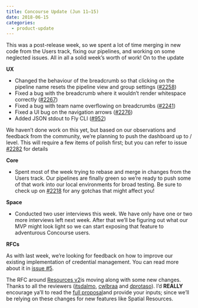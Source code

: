 ```yaml
---
title: Concourse Update (Jun 11–15)
date: 2018-06-15
categories:
  - product-update
---
```


This was a post-release week, so we spent a lot of time merging in new code from the Users track, fixing our pipelines,
and working on some neglected issues. All in all a solid week’s worth of work! On to the update

<!-- more -->

**UX**

- Changed the behaviour of the breadcrumb so that clicking on the pipeline name resets the pipeline view and group
  settings ([#2258](https://github.com/concourse/concourse/issues/2258))
- Fixed a bug with the breadcrumb where it wouldn’t render whitespace
  correctly ([#2267](https://github.com/concourse/concourse/issues/2267))
- Fixed a bug with team name overflowing on breadcrumbs ([#2241](https://github.com/concourse/concourse/issues/2276))
- Fixed a UI bug on the navigation arrows ([#2276](https://github.com/concourse/concourse/issues/2276))
- Added JSON stdout to Fly CLI ([#952](https://github.com/concourse/concourse/issues/952))

We haven’t done work on this yet, but based on our observations and feedback from the community, we’re planning to push
the dashboard up to / level. This will require a few items of polish first; but you can refer to
issue [#2282](https://github.com/concourse/concourse/issues/2282) for details

**Core**

- Spent most of the week trying to rebase and merge in changes from the Users track. Our pipelines are finally green so
  we’re ready to push some of that work into our local environments for broad testing. Be sure to check up
  on [#2218](https://github.com/concourse/concourse/issues/2218) for any gotchas that might affect you!

**Space**

- Conducted two user interviews this week. We have only have one or two more interviews left next week. After that we’ll
  be figuring out what our MVP might look light so we can start exposing that feature to adventurous Concourse users.

**RFCs**

As with last week, we’re looking for feedback on how to improve our existing implementation of credential management.
You can read more about it in [issue #5](https://github.com/concourse/rfcs/issues/5).

The RFC around [Resources v2](https://github.com/concourse/rfcs/pull/1)is moving along with some new changes. Thanks to
all the reviewers ([itsdalmo](https://github.com/itsdalmo), [cwlbraa](https://github.com/cwlbraa)
and [dprotaso](https://github.com/dprotaso)). I’d **REALLY** encourage ya’ll to read
the [full proposal](https://github.com/vito/rfcs/blob/resources-v2/01-resources-v2/proposal.md)and provide your inputs;
since we’ll be relying on these changes for new features like Spatial Resources.

